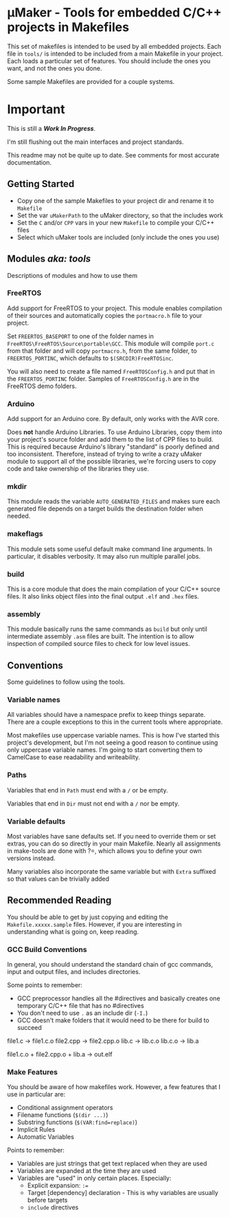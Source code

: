 # µMaker  - Tools for embedded C/C++ projects in Makefiles

This set of makefiles is intended to be used by all embedded projects. Each file in `tools/` is intended to be included from a main Makefile in your project. Each loads a particular set of features. You should include the ones you want, and not the ones you done.

Some sample Makefiles are provided for a couple systems.

# Important

This is still a ***Work In Progress***.

I'm still flushing out the main interfaces and project standards.

This readme may not be quite up to date. See comments for most accurate documentation.

## Getting Started

 - Copy one of the sample Makefiles to your project dir and rename it to `Makefile`
 - Set the var `uMakerPath` to the uMaker directory, so that the includes work
 - Set the `C` and/or `CPP` vars in your new `Makefile` to compile your C/C++ files
 - Select which uMaker tools are included (only include the ones you use)

## Modules *aka: tools*

Descriptions of modules and how to use them

### FreeRTOS

Add support for FreeRTOS to your project. This module enables compilation of their
sources and automatically copies the `portmacro.h` file to your project.

Set `FREERTOS_BASEPORT` to one of the folder names in `FreeRTOS\FreeRTOS\Source\portable\GCC`.
This module will compile `port.c` from that folder and will copy `portmacro.h`,
from the same folder, to `FREERTOS_PORTINC`, which defaults to `$(SRCDIR)FreeRTOSinc`.

You will also need to create a file named `FreeRTOSConfig.h` and put that in the
`FREERTOS_PORTINC` folder. Samples of `FreeRTOSConfig.h` are in the FreeRTOS demo
folders.

### Arduino

Add support for an Arduino core. By default, only works with the AVR core.

Does **not** handle Arduino Libraries. To use Arduino Libraries, copy them into
your project's source folder and add them to the list of CPP files to build. This
is required because Arduino's library "standard" is poorly defined and too
inconsistent. Therefore, instead of trying to write a crazy uMaker module to
support all of the possible libraries, we're forcing users to copy code and take
ownership of the libraries they use.

### mkdir

This module reads the variable `AUTO_GENERATED_FILES` and makes sure each
generated file depends on a target builds the destination folder when needed.

### makeflags

This module sets some useful default make command line arguments. In particular,
it disables verbosity. It may also run multiple parallel jobs.

### build

This is a core module that does the main compilation of your C/C++ source files.
It also links object files into the final output `.elf` and `.hex` files.

### assembly

This module basically runs the same commands as `build` but only until intermediate
assembly `.asm` files are built. The intention is to allow inspection of compiled
source files to check for low level issues.

## Conventions

Some guidelines to follow using the tools.

### Variable names

All variables should have a namespace prefix to keep things separate. There are a couple exceptions to this in the current tools where appropriate.

Most makefiles use uppercase variable names. This is how I've started this project's development, but I'm not seeing a good reason to continue using only uppercase variable names. I'm going to start converting them to CamelCase to ease readability and writeability.

### Paths

Variables that end in `Path` must end with a `/` or be empty.

Variables that end in `Dir` must not end with a `/` nor be empty.

### Variable defaults

Most variables have sane defaults set. If you need to override them or set extras, you can do so directly in your main Makefile. Nearly all assignments in make-tools are done with ?=, which allows you to define your own versions instead.

Many variables also incorporate the same variable but with `Extra` suffixed so that values can be trivially added

## Recommended Reading

You should be able to get by just copying and editing the `Makefile.xxxxx.sample` files. However, if you are interesting in understanding what is going on, keep reading.

### GCC Build Conventions

In general, you should understand the standard chain of gcc commands, input and output files, and includes directories.

Some points to remember:

 - GCC preprocessor handles all the #directives and basically creates one temporary C/C++ file that has no #directives
 - You don't need to use `.` as an include dir (`-I.`)
 - GCC doesn't make folders that it would need to be there for build to succeed

file1.c		-> file1.c.o
file2.cpp	-> file2.cpp.o
lib.c		-> lib.c.o
lib.c.o		-> lib.a

file1.c.o + file2.cpp.o + lib.a -> out.elf

### Make Features

You should be aware of how makefiles work. However, a few features that I use in particular are:

 - Conditional assignment operators
 - Filename functions (`$(dir ...)`)
 - Substring functions (`$(VAR:find=replace)`)
 - Implicit Rules
 - Automatic Variables

Points to remember:

 - Variables are just strings that get text replaced when they are used
 - Variables are expanded at the time they are used
 - Variables are "used" in only certain places. Especially:
     - Explicit expansion: `:=`
     - Target [dependency] declaration - This is why variables are usually before targets
     - `include` directives

